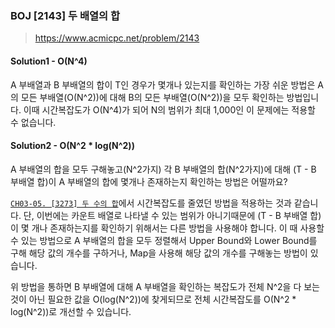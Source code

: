 ### BOJ [2143] 두 배열의 합
> https://www.acmicpc.net/problem/2143


#### Solution1 - O(N^4)

A 부배열과 B 부배열의 합이 T인 경우가 몇개나 있는지를 확인하는 가장 쉬운 방법은 A의 모든 부배열(O(N^2))에 대해 B의 모든 부배열(O(N^2))을 모두 확인하는 방법입니다. 이때 시간복잡도가 O(N^4)가 되어 N의 범위가 최대 1,000인 이 문제에는 적용할 수 없습니다.


#### Solution2 - O(N^2 * log(N^2))

A 부배열의 합을 모두 구해놓고(N^2가지) 각 B 부배열의 합(N^2가지)에 대해 (T - B 부배열 합)이 A 부배열의 합에 몇개나 존재하는지 확인하는 방법은 어떨까요?

[`CH03-05. [3273] 두 수의 합`](https://www.acmicpc.net/problem/3273)에서 시간복잡도를 줄였던 방법을 적용하는 것과 같습니다. 단, 이번에는 카운트 배열로 나타낼 수 있는 범위가 아니기때문에 (T - B 부배열 합)이 몇 개나 존재하는지를 확인하기 위해서는 다른 방법을 사용해야 합니다. 이 때 사용할 수 있는 방법으로 A 부배열의 합을 모두 정렬해서 Upper Bound와 Lower Bound를 구해 해당 값의 개수를 구하거나, Map을 사용해 해당 값의 개수를 구해놓는 방법이 있습니다.

위 방법을 통하면 B 부배열에 대해 A 부배열을 확인하는 복잡도가 전체 N^2을 다 보는 것이 아닌 필요한 값을 O(log(N^2))에 찾게되므로 전체 시간복잡도를 O(N^2 * log(N^2))로 개선할 수 있습니다.

